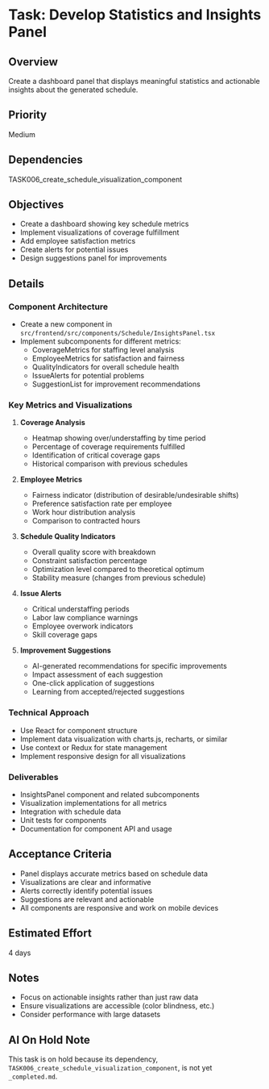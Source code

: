 # Task: Develop Statistics and Insights Panel

## Overview
Create a dashboard panel that displays meaningful statistics and actionable insights about the generated schedule.

## Priority
Medium

## Dependencies
TASK006_create_schedule_visualization_component

## Objectives
- Create a dashboard showing key schedule metrics
- Implement visualizations of coverage fulfillment
- Add employee satisfaction metrics
- Create alerts for potential issues
- Design suggestions panel for improvements

## Details

### Component Architecture
- Create a new component in `src/frontend/src/components/Schedule/InsightsPanel.tsx`
- Implement subcomponents for different metrics:
  - CoverageMetrics for staffing level analysis
  - EmployeeMetrics for satisfaction and fairness
  - QualityIndicators for overall schedule health
  - IssueAlerts for potential problems
  - SuggestionList for improvement recommendations

### Key Metrics and Visualizations
1. **Coverage Analysis**
   - Heatmap showing over/understaffing by time period
   - Percentage of coverage requirements fulfilled
   - Identification of critical coverage gaps
   - Historical comparison with previous schedules

2. **Employee Metrics**
   - Fairness indicator (distribution of desirable/undesirable shifts)
   - Preference satisfaction rate per employee
   - Work hour distribution analysis
   - Comparison to contracted hours

3. **Schedule Quality Indicators**
   - Overall quality score with breakdown
   - Constraint satisfaction percentage
   - Optimization level compared to theoretical optimum
   - Stability measure (changes from previous schedule)

4. **Issue Alerts**
   - Critical understaffing periods
   - Labor law compliance warnings
   - Employee overwork indicators
   - Skill coverage gaps

5. **Improvement Suggestions**
   - AI-generated recommendations for specific improvements
   - Impact assessment of each suggestion
   - One-click application of suggestions
   - Learning from accepted/rejected suggestions

### Technical Approach
- Use React for component structure
- Implement data visualization with charts.js, recharts, or similar
- Use context or Redux for state management
- Implement responsive design for all visualizations

### Deliverables
- InsightsPanel component and related subcomponents
- Visualization implementations for all metrics
- Integration with schedule data
- Unit tests for components
- Documentation for component API and usage

## Acceptance Criteria
- Panel displays accurate metrics based on schedule data
- Visualizations are clear and informative
- Alerts correctly identify potential issues
- Suggestions are relevant and actionable
- All components are responsive and work on mobile devices

## Estimated Effort
4 days

## Notes
- Focus on actionable insights rather than just raw data
- Ensure visualizations are accessible (color blindness, etc.)
- Consider performance with large datasets

## AI On Hold Note
This task is on hold because its dependency, `TASK006_create_schedule_visualization_component`, is not yet `_completed.md`.